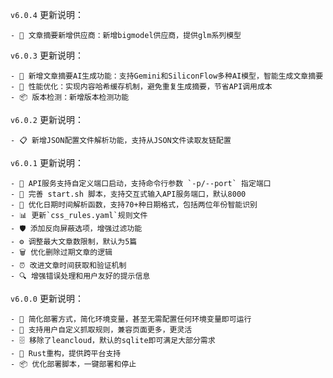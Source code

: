 `v6.0.4` 更新说明：
```
- 🤖 文章摘要新增供应商：新增bigmodel供应商，提供glm系列模型
```

`v6.0.3` 更新说明：
```
- 🤖 新增文章摘要AI生成功能：支持Gemini和SiliconFlow多种AI模型，智能生成文章摘要
- 🚀 性能优化：实现内容哈希缓存机制，避免重复生成摘要，节省API调用成本
- 📦 版本检测：新增版本检测功能
```

`v6.0.2` 更新说明：
```
- 📋 新增JSON配置文件解析功能，支持从JSON文件读取友链配置
```

`v6.0.1` 更新说明：
```
- 🚀 API服务支持自定义端口启动，支持命令行参数 `-p/--port` 指定端口
- 📝 完善 start.sh 脚本，支持交互式输入API服务端口，默认8000
- 🔧 优化日期时间解析函数，支持70+种日期格式，包括两位年份智能识别
- 📊 更新`css_rules.yaml`规则文件
- 🛡️ 添加反向屏蔽选项，增强过滤功能
- ⚙️ 调整最大文章数限制，默认为5篇
- 🗑️ 优化删除过期文章的逻辑
- ⏰ 改进文章时间获取和验证机制
- 🔍 增强错误处理和用户友好的提示信息
```

`v6.0.0` 更新说明：

```
- 🎯 简化部署方式，简化环境变量，甚至无需配置任何环境变量即可运行
- 🔧 支持用户自定义抓取规则，兼容页面更多，更灵活
- 🗄️ 移除了leancloud，默认的sqlite即可满足大部分需求
- 🦀 Rust重构，提供跨平台支持
- 📦 优化部署脚本，一键部署和停止
```
